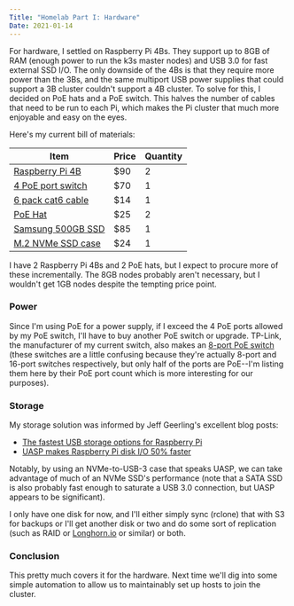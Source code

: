 ```yaml
---
Title: "Homelab Part I: Hardware"
Date: 2021-01-14
---
```


For hardware, I settled on Raspberry Pi 4Bs. They support up to 8GB of RAM
(enough power to run the k3s master nodes) and USB 3.0 for fast external SSD
I/O. The only downside of the 4Bs is that they require more power than the 3Bs,
and the same multiport USB power supplies that could support a 3B cluster
couldn't support a 4B cluster. To solve for this, I decided on PoE hats and a
PoE switch. This halves the number of cables that need to be run to each Pi,
which makes the Pi cluster that much more enjoyable and easy on the eyes.

<!-- more -->

Here's my current bill of materials:

Item                   | Price  | Quantity
-----------------------|--------|----------
[Raspberry Pi 4B][0]   | $90    | 2
[4 PoE port switch][1] | $70    | 1
[6 pack cat6 cable][2] | $14    | 1
[PoE Hat][3]           | $25    | 2
[Samsung 500GB SSD][4] | $85    | 1
[M.2 NVMe SSD case][5] | $24    | 1

I have 2 Raspberry Pi 4Bs and 2 PoE hats, but I expect to procure more of these
incrementally. The 8GB nodes probably aren't necessary, but I wouldn't get 1GB
nodes despite the tempting price point.

### Power

Since I'm using PoE for a power supply, if I exceed the 4 PoE ports allowed by
my PoE switch, I'll have to buy another PoE switch or upgrade. TP-Link, the
manufacturer of my current switch, also makes an [8-port PoE switch][9] (these
switches are a little confusing because they're actually 8-port and 16-port
switches respectively, but only half of the ports are PoE--I'm listing them
here by their PoE port count which is more interesting for our purposes).

### Storage

My storage solution was informed by Jeff Geerling's excellent blog posts:

* [The fastest USB storage options for Raspberry Pi][6]
* [UASP makes Raspberry Pi disk I/O 50% faster][7]

Notably, by using an NVMe-to-USB-3 case that speaks UASP, we can take advantage
of much of an NVMe SSD's performance (note that a SATA SSD is also probably
fast enough to saturate a USB 3.0 connection, but UASP appears to be
significant).

I only have one disk for now, and I'll either simply sync (rclone) that with S3
for backups or I'll get another disk or two and do some sort of replication
(such as RAID or [Longhorn.io][8] or similar) or both.

### Conclusion

This pretty much covers it for the hardware. Next time we'll dig into some
simple automation to allow us to maintainably set up hosts to join the cluster.


[0]: https://www.amazon.com/gp/product/B08DJ9MLHV/ref=ppx_yo_dt_b_asin_title_o06_s00?ie=UTF8&psc=1
[1]: https://www.amazon.com/dp/B01BW0AD1W/?coliid=I2RH40DWH8TU7S&colid=3T0XFW8OAF4UV&psc=1&ref_=lv_ov_lig_dp_it
[2]: https://www.amazon.com/dp/B01IQWGI0O/?coliid=I114GRYN939O82&colid=3T0XFW8OAF4UV&psc=1&ref_=lv_ov_lig_dp_it
[3]: https://www.amazon.com/dp/B07XB5PR9J/?coliid=I1G27N91A9TCKN&colid=9GAEGP20CUK&psc=1&ref_=lv_ov_lig_dp_it
[4]: https://www.amazon.com/dp/B07M7Q21N7/?coliid=I3AXM6RUV7D99C&colid=9GAEGP20CUK&psc=1&ref_=lv_ov_lig_dp_it
[5]: https://www.amazon.com/dp/B07TJT6W8K/?coliid=I4GDI0L3EGR9B&colid=9GAEGP20CUK&psc=1&ref_=lv_ov_lig_dp_it
[6]: https://www.jeffgeerling.com/blog/2020/fastest-usb-storage-options-raspberry-pi
[7]: https://www.jeffgeerling.com/blog/2020/uasp-makes-raspberry-pi-4-disk-io-50-faster
[8]: https://longhorn.io/
[9]: https://www.amazon.com/dp/B0721V1TGV/?coliid=I3MS3H10K66CGU&colid=9GAEGP20CUK&psc=1&ref_=lv_ov_lig_dp_it
